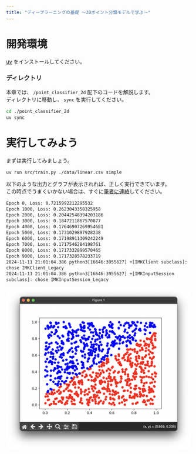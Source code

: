 ```yaml
---
title: "ディープラーニングの基礎 〜2Dポイント分類モデルで学ぶ〜"
---
```


# 開発環境

[uv](https://zenn.dev/malt03/books/d3f6cd9caa864a/viewer/999_environment#uv) をインストールしてください。

### ディレクトリ

本章では、 `/point_classifier_2d` 配下のコードを解説します。  
ディレクトリに移動し、 `sync` を実行してください。

```sh
cd ./point_classifier_2d
uv sync
```

# 実行してみよう

まずは実行してみましょう。

```sh
uv run src/train.py ./data/linear.csv simple
```

以下のような出力とグラフが表示されれば、正しく実行できています。  
この時点でうまくいかない場合は、すぐに[筆者に連絡](https://zenn.dev/malt03/books/d3f6cd9caa864a/viewer/0_intro#discord)してください。

```
Epoch 0, Loss: 0.7215992212295532
Epoch 1000, Loss: 0.2623043358325958
Epoch 2000, Loss: 0.20442548394203186
Epoch 3000, Loss: 0.1847211867570877
Epoch 4000, Loss: 0.17646907269954681
Epoch 5000, Loss: 0.1731029897928238
Epoch 6000, Loss: 0.17198911309242249
Epoch 7000, Loss: 0.1717546284198761
Epoch 8000, Loss: 0.1717332899570465
Epoch 9000, Loss: 0.1717328578233719
2024-11-11 21:01:04.386 python3[16646:3955627] +[IMKClient subclass]: chose IMKClient_Legacy
2024-11-11 21:01:04.386 python3[16646:3955627] +[IMKInputSession subclass]: chose IMKInputSession_Legacy
```

![linear](/images/d3f6cd9caa864a/1_firstdeeplearning/linear.png)

